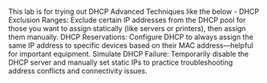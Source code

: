 This lab is for trying out DHCP Advanced Techniques like the below -
DHCP Exclusion Ranges: Exclude certain IP addresses from the DHCP pool for those you want to assign statically (like servers or printers), then assign them manually.
DHCP Reservations: Configure DHCP to always assign the same IP address to specific devices based on their MAC address—helpful for important equipment.
Simulate DHCP Failure: Temporarily disable the DHCP server and manually set static IPs to practice troubleshooting address conflicts and connectivity issues.

